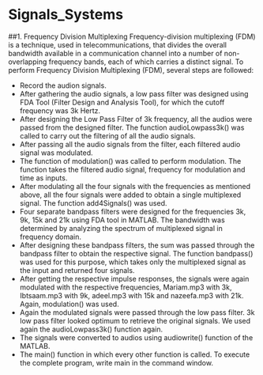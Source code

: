 # Signals_Systems
##1. Frequency Division Multiplexing
Frequency-division multiplexing (FDM) is a technique, used in telecommunications, that divides the overall bandwidth available in a communication channel into a number of non-overlapping frequency bands, each of which carries a distinct signal.
To perform Frequency Division Multiplexing (FDM), several steps are followed:
- Record the audion signals.
- After gathering the audio signals, a low pass filter was designed using FDA Tool (Filter Design and Analysis Tool), for which the cutoff frequency was 3k Hertz.
- After designing the Low Pass Filter of 3k frequency, all the audios were passed from the designed filter. The function audioLowpass3k() was called to carry out the filtering of all the audio signals.
- After passing all the audio signals from the filter, each filtered audio signal was modulated.
- The function of modulation() was called to perform modulation. The function takes the filtered audio signal, frequency for modulation and time as inputs.
- After modulating all the four signals with the frequencies as mentioned above, all the four signals were added to obtain a single multiplexed signal. The function add4Signals() was used. 
- Four separate bandpass filters were designed for the frequencies 3k, 9k, 15k and 21k using FDA tool in MATLAB. The bandwidth was determined by analyzing the spectrum of multiplexed signal in frequency domain. 
- After designing these bandpass filters, the sum was passed through the bandpass filter to obtain the respective signal. The function bandpass()  was used for this purpose, which takes only the multiplexed signal as the input and returned four signals. 
- After getting the respective impulse responses, the signals were again modulated with the respective frequencies, Mariam.mp3 with 3k, Ibtsaam.mp3 with 9k, adeel.mp3 with 15k and nazeefa.mp3 with 21k. Again, modulation() was used. 
- Again the modulated signals were passed through the low pass filter. 3k low pass filter looked optimum to retrieve the original signals. We used again the audioLowpass3k() function again. 
- The signals were converted to audios using audiowrite() function of the MATLAB.
- The main() function in which every other function is called. To execute the complete program, write main in the command window. 
